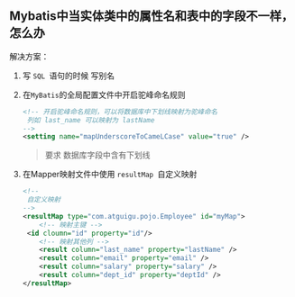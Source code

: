 ## Mybatis中当实体类中的属性名和表中的字段不一样，怎么办

解决方案：

1. 写 `SQL `语句的时候 写别名

2. 在`MyBatis`的全局配置文件中开启驼峰命名规则

   ```xml
   <!-- 开启驼峰命名规则，可以将数据库中下划线映射为驼峰命名
   	列如 last_name 可以映射为 lastName
   -->
   <setting name="mapUnderscoreToCameLCase" value="true" />
   ```

   > 要求 数据库字段中含有下划线

3. 在Mapper映射文件中使用 `resultMap `自定义映射

   ```xml
   <!-- 
   	自定义映射
   -->
   <resultMap type="com.atguigu.pojo.Employee" id="myMap">
       <!-- 映射主键 -->
   	<id cloumn="id" property="id"/>
       <!-- 映射其他列 -->
       <result column="last_name" property="lastName" />
       <result column="email" property="email" />
       <result column="salary" property="salary" />
       <result column="dept_id" property="deptId" />
   </resultMap>
   ```

   
